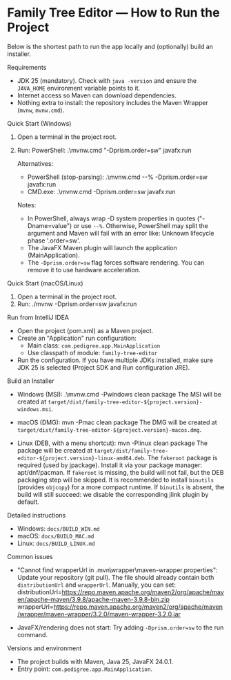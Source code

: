 # Family Tree Editor — How to Run the Project

Below is the shortest path to run the app locally and (optionally) build an installer.

Requirements
- JDK 25 (mandatory). Check with `java -version` and ensure the `JAVA_HOME` environment variable points to it.
- Internet access so Maven can download dependencies.
- Nothing extra to install: the repository includes the Maven Wrapper (`mvnw`, `mvnw.cmd`).

Quick Start (Windows)
1) Open a terminal in the project root.
2) Run:
   PowerShell:
   .\mvnw.cmd "-Dprism.order=sw" javafx:run
   
   Alternatives:
   - PowerShell (stop-parsing):
     .\mvnw.cmd --% -Dprism.order=sw javafx:run
   - CMD.exe:
     .\mvnw.cmd -Dprism.order=sw javafx:run
   
   Notes:
   - In PowerShell, always wrap -D system properties in quotes ("-Dname=value") or use `--%`. Otherwise, PowerShell may split the argument and Maven will fail with an error like: Unknown lifecycle phase '.order=sw'.
   - The JavaFX Maven plugin will launch the application (MainApplication).
   - The `-Dprism.order=sw` flag forces software rendering. You can remove it to use hardware acceleration.

Quick Start (macOS/Linux)
1) Open a terminal in the project root.
2) Run:
   ./mvnw -Dprism.order=sw javafx:run

Run from IntelliJ IDEA
- Open the project (pom.xml) as a Maven project.
- Create an "Application" run configuration:
  - Main class: `com.pedigree.app.MainApplication`
  - Use classpath of module: `family-tree-editor`
- Run the configuration. If you have multiple JDKs installed, make sure JDK 25 is selected (Project SDK and Run configuration JRE).

Build an Installer
- Windows (MSI):
  .\mvnw.cmd -Pwindows clean package
  The MSI will be created at `target/dist/family-tree-editor-${project.version}-windows.msi`.

- macOS (DMG):
  mvn -Pmac clean package
  The DMG will be created at `target/dist/family-tree-editor-${project.version}-macos.dmg`.

- Linux (DEB, with a menu shortcut):
  mvn -Plinux clean package
  The package will be created at `target/dist/family-tree-editor-${project.version}-linux-amd64.deb`.
  The `fakeroot` package is required (used by jpackage). Install it via your package manager: apt/dnf/pacman. If `fakeroot` is missing, the build will not fail, but the DEB packaging step will be skipped.
  It is recommended to install `binutils` (provides `objcopy`) for a more compact runtime. If `binutils` is absent, the build will still succeed: we disable the corresponding jlink plugin by default.

Detailed instructions
- Windows: `docs/BUILD_WIN.md`
- macOS: `docs/BUILD_MAC.md`
- Linux: `docs/BUILD_LINUX.md`

Common issues
- "Cannot find wrapperUrl in .mvn\\wrapper\\maven-wrapper.properties":
  Update your repository (git pull). The file should already contain both `distributionUrl` and `wrapperUrl`. Manually, you can set:
  distributionUrl=https://repo.maven.apache.org/maven2/org/apache/maven/apache-maven/3.9.8/apache-maven-3.9.8-bin.zip
  wrapperUrl=https://repo.maven.apache.org/maven2/org/apache/maven/wrapper/maven-wrapper/3.2.0/maven-wrapper-3.2.0.jar

- JavaFX/rendering does not start:
  Try adding `-Dprism.order=sw` to the run command.

Versions and environment
- The project builds with Maven, Java 25, JavaFX 24.0.1.
- Entry point: `com.pedigree.app.MainApplication`.
